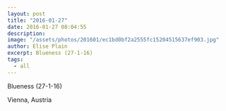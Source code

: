 ```yaml
---
layout: post
title: "2016-01-27"
date: 2016-01-27 08:04:55
description: 
image: "/assets/photos/201601/ec1bd0bf2a2555fc15204515637ef903.jpg"
author: Elise Plain
excerpt: Blueness (27-1-16)
tags: 
  - all
---
```


Blueness (27-1-16)
<p></p>
Vienna, Austria